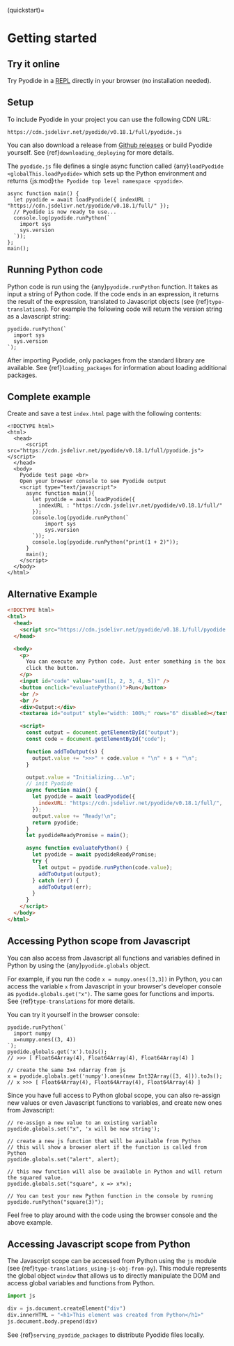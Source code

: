 (quickstart)=

# Getting started

## Try it online

Try Pyodide in a [REPL](https://pyodide.org/en/latest/console.html) directly in your browser (no installation needed).

## Setup

To include Pyodide in your project you can use the following CDN URL:

```text
https://cdn.jsdelivr.net/pyodide/v0.18.1/full/pyodide.js
```

You can also download a release from [Github
releases](https://github.com/pyodide/pyodide/releases) or build Pyodide
yourself. See {ref}`downloading_deploying` for more details.

The `pyodide.js` file defines a single async function called
{any}`loadPyodide <globalThis.loadPyodide>` which sets up the Python environment
and returns {js:mod}`the Pyodide top level namespace <pyodide>`.

```pyodide
async function main() {
  let pyodide = await loadPyodide({ indexURL : "https://cdn.jsdelivr.net/pyodide/v0.18.1/full/" });
  // Pyodide is now ready to use...
  console.log(pyodide.runPython(`
    import sys
    sys.version
  `));
};
main();
```

## Running Python code

Python code is run using the {any}`pyodide.runPython` function. It takes as
input a string of Python code. If the code ends in an expression, it returns the
result of the expression, translated to Javascript objects (see
{ref}`type-translations`). For example the following code will return the
version string as a Javascript string:

```pyodide
pyodide.runPython(`
  import sys
  sys.version
`);
```

After importing Pyodide, only packages from the standard library are available.
See {ref}`loading_packages` for information about loading additional packages.

## Complete example

Create and save a test `index.html` page with the following contents:

```html-pyodide
<!DOCTYPE html>
<html>
  <head>
      <script src="https://cdn.jsdelivr.net/pyodide/v0.18.1/full/pyodide.js"></script>
  </head>
  <body>
    Pyodide test page <br>
    Open your browser console to see Pyodide output
    <script type="text/javascript">
      async function main(){
        let pyodide = await loadPyodide({
          indexURL : "https://cdn.jsdelivr.net/pyodide/v0.18.1/full/"
        });
        console.log(pyodide.runPython(`
            import sys
            sys.version
        `));
        console.log(pyodide.runPython("print(1 + 2)"));
      }
      main();
    </script>
  </body>
</html>
```

## Alternative Example

```html
<!DOCTYPE html>
<html>
  <head>
    <script src="https://cdn.jsdelivr.net/pyodide/v0.18.1/full/pyodide.js"></script>
  </head>

  <body>
    <p>
      You can execute any Python code. Just enter something in the box below and
      click the button.
    </p>
    <input id="code" value="sum([1, 2, 3, 4, 5])" />
    <button onclick="evaluatePython()">Run</button>
    <br />
    <br />
    <div>Output:</div>
    <textarea id="output" style="width: 100%;" rows="6" disabled></textarea>

    <script>
      const output = document.getElementById("output");
      const code = document.getElementById("code");

      function addToOutput(s) {
        output.value += ">>>" + code.value + "\n" + s + "\n";
      }

      output.value = "Initializing...\n";
      // init Pyodide
      async function main() {
        let pyodide = await loadPyodide({
          indexURL: "https://cdn.jsdelivr.net/pyodide/v0.18.1/full/",
        });
        output.value += "Ready!\n";
        return pyodide;
      }
      let pyodideReadyPromise = main();

      async function evaluatePython() {
        let pyodide = await pyodideReadyPromise;
        try {
          let output = pyodide.runPython(code.value);
          addToOutput(output);
        } catch (err) {
          addToOutput(err);
        }
      }
    </script>
  </body>
</html>
```

## Accessing Python scope from Javascript

You can also access from Javascript all functions and variables defined in
Python by using the {any}`pyodide.globals` object.

For example, if you run the code `x = numpy.ones([3,3])` in Python, you can
access the variable `x` from Javascript in your browser's developer console
as `pyodide.globals.get("x")`. The same goes
for functions and imports. See {ref}`type-translations` for more details.

You can try it yourself in the browser console:

```pyodide
pyodide.runPython(`
  import numpy
  x=numpy.ones((3, 4))
`);
pyodide.globals.get('x').toJs();
// >>> [ Float64Array(4), Float64Array(4), Float64Array(4) ]

// create the same 3x4 ndarray from js
x = pyodide.globals.get('numpy').ones(new Int32Array([3, 4])).toJs();
// x >>> [ Float64Array(4), Float64Array(4), Float64Array(4) ]
```

Since you have full access to Python global scope, you can also re-assign new
values or even Javascript functions to variables, and create new ones from
Javascript:

```pyodide
// re-assign a new value to an existing variable
pyodide.globals.set("x", 'x will be now string');

// create a new js function that will be available from Python
// this will show a browser alert if the function is called from Python
pyodide.globals.set("alert", alert);

// this new function will also be available in Python and will return the squared value.
pyodide.globals.set("square", x => x*x);

// You can test your new Python function in the console by running
pyodide.runPython("square(3)");
```

Feel free to play around with the code using the browser console and the above example.

## Accessing Javascript scope from Python

The Javascript scope can be accessed from Python using the `js` module (see
{ref}`type-translations_using-js-obj-from-py`). This module represents the
global object `window` that allows us to directly manipulate the DOM and access
global variables and functions from Python.

```python
import js

div = js.document.createElement("div")
div.innerHTML = "<h1>This element was created from Python</h1>"
js.document.body.prepend(div)
```

See {ref}`serving_pyodide_packages` to distribute Pyodide files locally.
